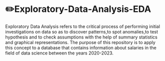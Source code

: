 # ✏️Exploratory-Data-Analysis-EDA

Exploratory Data Analysis refers to the critical process of performing initial investigations on data so as to discover patterns,to spot anomalies,to test hypothesis and to check assumptions with the help of summary statistics and graphical representations. The purpose of this repository is to apply this concept to a database that contains information about salaries in the field of data science between the years 2020-2023.
